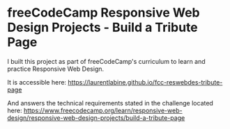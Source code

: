 # freeCodeCamp Responsive Web Design Projects - Build a Tribute Page

I built this project as part of freeCodeCamp's curriculum to learn and practice Responsive Web Design.

It is accessible here: https://laurentlabine.github.io/fcc-reswebdes-tribute-page

And answers the technical requirements stated in the challenge located here: https://www.freecodecamp.org/learn/responsive-web-design/responsive-web-design-projects/build-a-tribute-page

